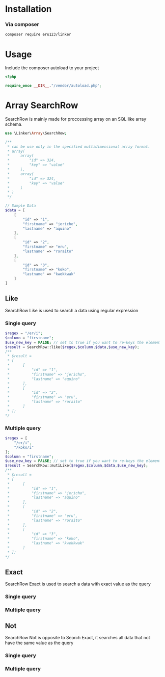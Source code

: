 # Installation
### Via composer
```bash
composer require eru123/linker
```
# Usage
Include the composer autoload to your project
```php
<?php

require_once __DIR__."/vendor/autoload.php";

```
# Array SearchRow
SearchRow is mainly made for proccessing array on an SQL like array schema.
```php
use \Linker\Array\SearchRow;

/**
 * can be use only in the specified multidimensional array format.
 * array(
 *     array(
 *         "id" => 324,
 *         "key" => "value"
 *     ),
 *     array(
 *         "id" => 324,
 *         "key" => "value"
 *     )
 * )
 */

// Sample Data
$data = [
    [
        "id" => "1",
        "firstname" => "jericho",
        "lastname" => "aquino"
    ],
    [
        "id" => "2",
        "firstname" => "eru",
        "lastname" => "roraito"
    ],
    [
        "id" => "3",
        "firstname" => "koko",
        "lastname" => "kwekkwak"
    ]
]
```
## Like
SearchRow Like is used to search a data using regular expression
### Single query
```php
$regex = "/er/i";
$column = "firstname";
$use_new_key = FALSE; // set to true if you want to re-keys the elements of $data in the result
$result = SearchRow::like($regex,$column,$data,$use_new_key);
/**
 * $result = 
 * [
 *      [
 *          "id" => "1",
 *          "firstname" => "jericho",
 *          "lastname" => "aquino"
 *      ],
 *      [
 *          "id" => "2",
 *          "firstname" => "eru",
 *          "lastname" => "roraito"
 *      ]
 * ];
*/
```
### Multiple query
```php
$regex = [
    "/er/i",
    "/koko/i"
];
$column = "firstname";
$use_new_key = FALSE; // set to true if you want to re-keys the elements of $data in the result
$result = SearchRow::mutiLike($regex,$column,$data,$use_new_key);
/**
 * $result = 
 * [
 *      [
 *          "id" => "1",
 *          "firstname" => "jericho",
 *          "lastname" => "aquino"
 *      ],
 *      [
 *          "id" => "2",
 *          "firstname" => "eru",
 *          "lastname" => "roraito"
 *      ],
 *      [
 *          "id" => "3",
 *          "firstname" => "koko",
 *          "lastname" => "kwekkwak"
 *      ]
 * ];
*/
```
## Exact
SearchRow Exact is used to search a data with exact value as the query
### Single query
### Multiple query

## Not
SearchRow Not is opposite to Search Exact, it searches all data that not have the same value as the query
### Single query
### Multiple query